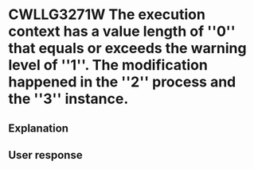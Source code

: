 # CWLLG3271W The execution context has a value length of ''0'' that equals or exceeds the warning level of ''1''. The modification happened in the ''2'' process and the ''3'' instance.

## Explanation

## User response